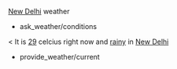 [New Delhi](city) weather
* ask_weather/conditions

< It is [29](temperature) celcius right now and [rainy](condition) in [New Delhi](city)
* provide_weather/current